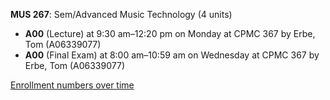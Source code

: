 **MUS 267**: Sem/Advanced Music Technology (4 units)

- **A00** (Lecture) at 9:30 am–12:20 pm on Monday at CPMC 367 by Erbe, Tom (A06339077)
- **A00** (Final Exam) at 8:00 am–10:59 am on Wednesday at CPMC 367 by Erbe, Tom (A06339077)

[Enrollment numbers over time](./MUS267.tsv)
